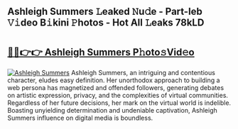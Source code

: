 ## Ashleigh Summers 𝙻eaked 𝙽u𝚍e - Part-Ieb 𝚅𝚒deo B𝚒kini 𝙿hotos - Hot All 𝙻eaks 78kLD

# <h2><a href="http://ld53j5.urlbe.top/?page=Ashleigh+Summers">🔗🔗👉👉 Ashleigh Summers P𝚑oto𝚜Vid𝚎o</a></h2>

[![Ashleigh Summers](https://i.imgur.com/eBuTRDB.gif)](http://ld53j5.urlbe.top/?page=Ashleigh+Summers)
Ashleigh Summers, an intriguing and contentious character, eludes easy definition. Her unorthodox approach to building a web persona has magnetized and offended followers, generating debates on artistic expression, privacy, and the complexities of virtual communities. Regardless of her future decisions, her mark on the virtual world is indelible. Boasting unyielding determination and undeniable captivation, Ashleigh Summers influence on digital media is boundless.
